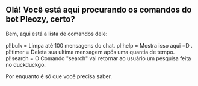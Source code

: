 ## Olá! Você está aqui procurando os comandos do bot Pleozy, certo?

Bem, aqui está a lista de comandos dele:


pl!bulk = Limpa até 100 mensagens do chat.
pl!help = Mostra isso aqui =D .
pl!timer = Deleta sua ultima mensagem após uma quantia de tempo.
pl!search = O Comando "search" vai retornar ao usuário um pesquisa feita no duckduckgo.

Por enquanto é só que você precisa saber.
